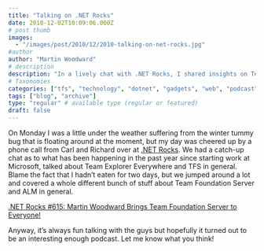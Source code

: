 ```yaml
---
title: "Talking on .NET Rocks"
date: 2010-12-02T10:09:06.000Z
# post thumb
images:
  - "/images/post/2010/12/2010-talking-on-net-rocks.jpg"
#author
author: "Martin Woodward"
# description
description: "In a lively chat with .NET Rocks, I shared insights on Team Foundation Server and ALM while battling a pesky winter bug."
# Taxonomies
categories: ["tfs", "technology", "dotnet", "gadgets", "web", "podcast"]
tags: ["blog", "archive"]
type: "regular" # available type (regular or featured)
draft: false
---
```


[](http://www.dotnetrocks.com/default.aspx?showNum=615)On Monday I was a little under the weather suffering from the winter tummy bug that is floating around at the moment, but my day was cheered up by a phone call from Carl and Richard over at [.NET Rocks](http://www.dotnetrocks.com/). We had a catch-up chat as to what has been happening in the past year since starting work at Microsoft, talked about Team Explorer Everywhere and TFS in general. Blame the fact that I hadn’t eaten for two days, but we jumped around a lot and covered a whole different bunch of stuff about Team Foundation Server and ALM in general.

[.NET Rocks #615: Martin Woodward Brings Team Foundation Server to Everyone!](http://www.dotnetrocks.com/default.aspx?showNum=615)

Anyway, it’s always fun talking with the guys but hopefully it turned out to be an interesting enough podcast. Let me know what you think!
